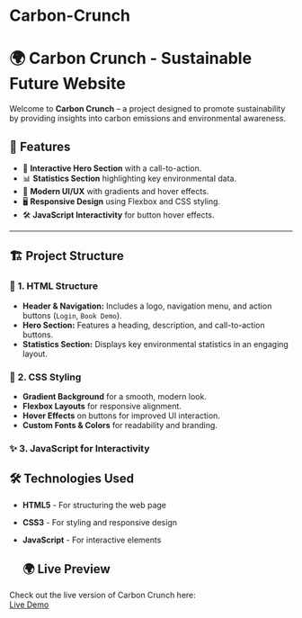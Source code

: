 # Carbon-Crunch
# 🌍 Carbon Crunch - Sustainable Future Website

Welcome to **Carbon Crunch** – a project designed to promote sustainability by providing insights into carbon emissions and environmental awareness.

## 🚀 Features
- 🌱 **Interactive Hero Section** with a call-to-action.
- 📊 **Statistics Section** highlighting key environmental data.
- 🎨 **Modern UI/UX** with gradients and hover effects.
- 🖥️ **Responsive Design** using Flexbox and CSS styling.
- 🛠️ **JavaScript Interactivity** for button hover effects.

---

## 🏗️ Project Structure
### 📌 **1. HTML Structure**
- **Header & Navigation:** Includes a logo, navigation menu, and action buttons (`Login`, `Book Demo`).
- **Hero Section:** Features a heading, description, and call-to-action buttons.
- **Statistics Section:** Displays key environmental statistics in an engaging layout.

### 🎨 **2. CSS Styling**
- **Gradient Background** for a smooth, modern look.
- **Flexbox Layouts** for responsive alignment.
- **Hover Effects** on buttons for improved UI interaction.
- **Custom Fonts & Colors** for readability and branding.

### ✨ **3. JavaScript for Interactivity**


## 🛠️ Technologies Used
- **HTML5** - For structuring the web page  
- **CSS3** - For styling and responsive design  
- **JavaScript** - For interactive elements

  ## 🌍 Live Preview  
Check out the live version of Carbon Crunch here:  
[Live Demo](http://127.0.0.1:5500/Task/task1.html)  

